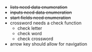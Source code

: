 - ~~lists need data enumeration~~
- ~~inputs need data enumeration~~
- ~~start fields need enumeration~~
- crossword needs a check function
    - check letter 
    - check word
    - check crossword
- arrow key should allow for navigation
